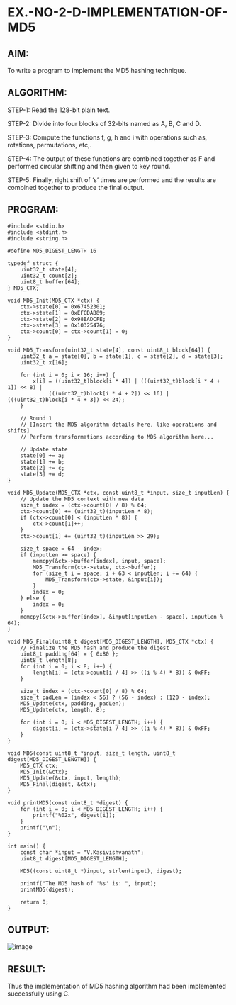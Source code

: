 # EX.-NO-2-D-IMPLEMENTATION-OF-MD5

## AIM:
  To write a program to implement the MD5 hashing technique.
## ALGORITHM:
  
  STEP-1: Read the 128-bit plain text.
  
  STEP-2: Divide into four blocks of 32-bits named as A, B, C and D.
  
  STEP-3: Compute the functions f, g, h and i with operations such as, rotations, permutations, etc,.
  
  STEP-4: The output of these functions are combined together as F and performed circular shifting and then given to key round.
  
  STEP-5: Finally, right shift of ‘s’ times are performed and the results are combined together to produce the final output.
  
## PROGRAM:
```
#include <stdio.h>
#include <stdint.h>
#include <string.h>

#define MD5_DIGEST_LENGTH 16

typedef struct {
    uint32_t state[4];
    uint32_t count[2];
    uint8_t buffer[64];
} MD5_CTX;

void MD5_Init(MD5_CTX *ctx) {
    ctx->state[0] = 0x67452301;
    ctx->state[1] = 0xEFCDAB89;
    ctx->state[2] = 0x98BADCFE;
    ctx->state[3] = 0x10325476;
    ctx->count[0] = ctx->count[1] = 0;
}

void MD5_Transform(uint32_t state[4], const uint8_t block[64]) {
    uint32_t a = state[0], b = state[1], c = state[2], d = state[3];
    uint32_t x[16];

    for (int i = 0; i < 16; i++) {
        x[i] = ((uint32_t)block[i * 4]) | (((uint32_t)block[i * 4 + 1]) << 8) |
             (((uint32_t)block[i * 4 + 2]) << 16) | (((uint32_t)block[i * 4 + 3]) << 24);
    }

    // Round 1
    // [Insert the MD5 algorithm details here, like operations and shifts]
    // Perform transformations according to MD5 algorithm here...

    // Update state
    state[0] += a;
    state[1] += b;
    state[2] += c;
    state[3] += d;
}

void MD5_Update(MD5_CTX *ctx, const uint8_t *input, size_t inputLen) {
    // Update the MD5 context with new data
    size_t index = (ctx->count[0] / 8) % 64;
    ctx->count[0] += (uint32_t)(inputLen * 8);
    if (ctx->count[0] < (inputLen * 8)) {
        ctx->count[1]++;
    }
    ctx->count[1] += (uint32_t)(inputLen >> 29);

    size_t space = 64 - index;
    if (inputLen >= space) {
        memcpy(&ctx->buffer[index], input, space);
        MD5_Transform(ctx->state, ctx->buffer);
        for (size_t i = space; i + 63 < inputLen; i += 64) {
            MD5_Transform(ctx->state, &input[i]);
        }
        index = 0;
    } else {
        index = 0;
    }
    memcpy(&ctx->buffer[index], &input[inputLen - space], inputLen % 64);
}

void MD5_Final(uint8_t digest[MD5_DIGEST_LENGTH], MD5_CTX *ctx) {
    // Finalize the MD5 hash and produce the digest
    uint8_t padding[64] = { 0x80 };
    uint8_t length[8];
    for (int i = 0; i < 8; i++) {
        length[i] = (ctx->count[i / 4] >> ((i % 4) * 8)) & 0xFF;
    }
    
    size_t index = (ctx->count[0] / 8) % 64;
    size_t padLen = (index < 56) ? (56 - index) : (120 - index);
    MD5_Update(ctx, padding, padLen);
    MD5_Update(ctx, length, 8);

    for (int i = 0; i < MD5_DIGEST_LENGTH; i++) {
        digest[i] = (ctx->state[i / 4] >> ((i % 4) * 8)) & 0xFF;
    }
}

void MD5(const uint8_t *input, size_t length, uint8_t digest[MD5_DIGEST_LENGTH]) {
    MD5_CTX ctx;
    MD5_Init(&ctx);
    MD5_Update(&ctx, input, length);
    MD5_Final(digest, &ctx);
}

void printMD5(const uint8_t *digest) {
    for (int i = 0; i < MD5_DIGEST_LENGTH; i++) {
        printf("%02x", digest[i]);
    }
    printf("\n");
}

int main() {
    const char *input = "V.Kasivishvanath";
    uint8_t digest[MD5_DIGEST_LENGTH];

    MD5((const uint8_t *)input, strlen(input), digest);
    
    printf("The MD5 hash of '%s' is: ", input);
    printMD5(digest);

    return 0;
}
```

## OUTPUT:
![image](https://github.com/user-attachments/assets/d25e0686-a101-48ca-b991-e7befe1889c5)


## RESULT:
  Thus the implementation of MD5 hashing algorithm had been implemented successfully using C.
